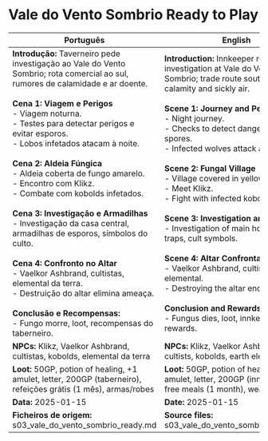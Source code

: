 # Vale do Vento Sombrio  Ready to Play

| Português                                                                                                                                                                                                                                                                                                                                                                                                                                                                                                                                                                                                                                                                                                                                                                         | English                                                                                                                                                                                                                                                                                                                                                                                                                                                                                                                                                                                                                                                                                                                                            |
| --------------------------------------------------------------------------------------------------------------------------------------------------------------------------------------------------------------------------------------------------------------------------------------------------------------------------------------------------------------------------------------------------------------------------------------------------------------------------------------------------------------------------------------------------------------------------------------------------------------------------------------------------------------------------------------------------------------------------------------------------------------------------------- | -------------------------------------------------------------------------------------------------------------------------------------------------------------------------------------------------------------------------------------------------------------------------------------------------------------------------------------------------------------------------------------------------------------------------------------------------------------------------------------------------------------------------------------------------------------------------------------------------------------------------------------------------------------------------------------------------------------------------------------------------- |
| **Introdução:** Taverneiro pede investigação ao Vale do Vento Sombrio; rota comercial ao sul, rumores de calamidade e ar doente.<br><br>**Cena 1: Viagem e Perigos**<br>- Viagem noturna.<br>- Testes para detectar perigos e evitar esporos.<br>- Lobos infetados atacam à noite.<br><br>**Cena 2: Aldeia Fúngica**<br>- Aldeia coberta de fungo amarelo.<br>- Encontro com Klikz.<br>- Combate com kobolds infetados.<br><br>**Cena 3: Investigação e Armadilhas**<br>- Investigação da casa central, armadilhas de esporos, símbolos do culto.<br><br>**Cena 4: Confronto no Altar**<br>- Vaelkor Ashbrand, cultistas, elemental da terra.<br>- Destruição do altar elimina ameaça.<br><br>**Conclusão e Recompensas:**<br>- Fungo morre, loot, recompensas do taberneiro.<br> | **Introduction:** Innkeeper requests investigation at Vale do Vento Sombrio; trade route south, rumors of calamity and sickly air.<br><br>**Scene 1: Journey and Perils**<br>- Night journey.<br>- Checks to detect dangers and avoid spores.<br>- Infected wolves attack at night.<br><br>**Scene 2: Fungal Village**<br>- Village covered in yellow fungus.<br>- Meet Klikz.<br>- Fight with infected kobolds.<br><br>**Scene 3: Investigation and Traps**<br>- Investigation of main house, spore traps, cult symbols.<br><br>**Scene 4: Altar Confrontation**<br>- Vaelkor Ashbrand, cultists, earth elemental.<br>- Destroying the altar ends the threat.<br><br>**Conclusion and Rewards:**<br>- Fungus dies, loot, innkeepers rewards.<br> |
| **NPCs:** Klikz, Vaelkor Ashbrand, cultistas, kobolds, elemental da terra                                                                                                                                                                                                                                                                                                                                                                                                                                                                                                                                                                                                                                                                                                         | **NPCs:** Klikz, Vaelkor Ashbrand, cultists, kobolds, earth elemental                                                                                                                                                                                                                                                                                                                                                                                                                                                                                                                                                                                                                                                                              |
| **Loot:** 50GP, potion of healing, +1 amulet, letter, 200GP (taberneiro), refeições grátis (1 mês), armas/robes                                                                                                                                                                                                                                                                                                                                                                                                                                                                                                                                                                                                                                                                   | **Loot:** 50GP, potion of healing, +1 amulet, letter, 200GP (innkeeper), free meals (1 month), weapons/robes                                                                                                                                                                                                                                                                                                                                                                                                                                                                                                                                                                                                                                       |
| **Data:** 2025-01-15                                                                                                                                                                                                                                                                                                                                                                                                                                                                                                                                                                                                                                                                                                                                                              | **Date:** 2025-01-15                                                                                                                                                                                                                                                                                                                                                                                                                                                                                                                                                                                                                                                                                                                               |
| **Ficheiros de origem:** s03_vale_do_vento_sombrio_ready.md                                                                                                                                                                                                                                                                                                                                                                                                                                                                                                                                                                                                                                                                                                                       | **Source files:** s03_vale_do_vento_sombrio_ready.md                                                                                                                                                                                                                                                                                                                                                                                                                                                                                                                                                                                                                                                                                               |


















